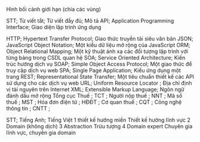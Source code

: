 <!--@Danh sách bảng-->

<!--@Danh sách hình ảnh-->
Hình bối cảnh giới hạn (chia các vùng)
<!--@Danh sách mã nguồn-->

<!--@Danh sách CÁC CỤM TỪ VIẾT TẮT-->

STT; Từ viết tắt; Từ viết đầy đủ; Mô tả
API; Application Programming Interface; Giao diện lập trình ứng dụng
<!--CI/CD; Continuous Integration (CI) and Continuous Delivery (CD) ; Quá trình tích hợp và chuyển giao liên tục-->
<!--DDD; thiết kế hướng miền; Kỹ thuật thiết kế theo hướng miền-->
<!--DI; Dependency Injection; Cơ chế tiêm sự phụ thuộc giữa các đối tượng-->
HTTP; Hypertext Transfer Protocol; Giao thức truyền tải siêu văn bản
JSON; JavaScript Object Notation; Một kiểu dữ liệu mở rộng của JavaScript
ORM; Object Relational Mapping; Một kỹ thuật ánh xạ các đối tượng lập trình với từng bảng trong CSDL quan hệ
SOA; Service Oriented Architecture; Kiến trúc hướng dịch vụ
SOAP; Simple Object Access Protocol; Một giao thức để truy cập dịch vụ web
SPA; Single Page Application; Kiểu ứng dụng một trang
REST; Representational State Transfer; Một tiêu chuẩn thiết kế các API sử dụng cho các dịch vụ web
URL; Uniform Resource Locator ; Địa chỉ định vị tài nguyên trên Internet
XML; Extensible Markup Language; Ngôn ngữ đánh dấu mở rộng
Tổng cục Thuế ; TCT ;
Người nộp thuế ; NNT ;
Mã số thuế ; MST ;
Hóa đơn điện tử ; HĐĐT ;
Cơ quan thuế ; CQT ;
Công nghệ thông tin ; CNTT ;
<!--Cơ sở dữ liệu ; CSDL ;-->
<!--Tạo (Create), Đọc (Read), Sửa (Update), Xóa (Delete) ; CRUD ;-->
<!--Kubernetes ; K8s ;-->
<!--Số điện thoại ; SĐT ;-->
<!--UML-->
<!--MVC; Model View Controller; Một mẫu thiết kế ứng dụng-->
<!--@Danh sách Thuật ngữ-->
<!--kiến trúc nguyên khối,kiến trúc nguyên khối-->
<!--kiến trúc nguyên khối,kiến trúc nguyên khối-->
<!--kiến trúc vi dịch, kiến trúc vi dịch-->
<!--kiến trúc vi dịch, kiến trúc vi dịch-->
<!--kiến trúc vi dịch, kiến trúc vi dịch-->
<!--kiến trúc vi dịch, kiến trúc vi dịch-->
<!--thiết kế hướng miền, thiết kế hướng miền-->
<!--thiết kế hướng miền, thiết kế hướng miền-->
STT; Tiếng Anh; Tiếng Việt
1 thiết kế hướng miền
Thiết kế hướng lĩnh vực
2 Domain (không dịch)
3 Abstraction Trừu tượng
4 Domain expert Chuyên gia lĩnh vực, chuyên gia domain
